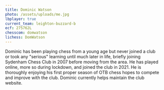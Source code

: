 ```yaml
---
title: Dominic Watson
photo: /assets/uploads/me.jpg
lbplayer: true
current_team: leighton-buzzard-b
ecf: 275762L
chesscom: domwatson
lichess: DomWatson
---
```

Dominic has been playing chess from a young age but never joined a club or took any "serious" learning until much later in life, briefly joining Sydenham Chess Club in 2007 before moving from the area. He has played online, more so during lockdown, and joined the club in 2021. He is thoroughly enjoying his first proper season of OTB chess hopes to compete and improve with the club. Dominic currently helps maintain the club website.